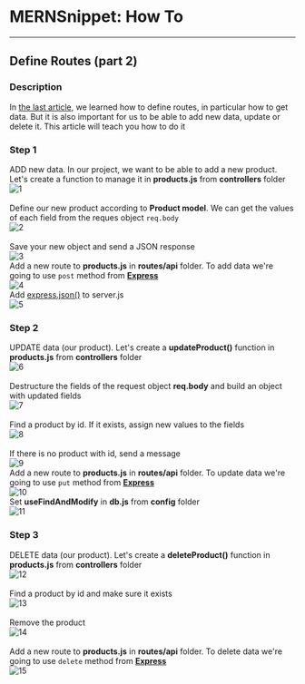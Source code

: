 # MERNSnippet: How To
---
## Define Routes (part 2)

### Description
In [the last article](https://github.com/andrewsinelnikov/ReactSnippet-How-To/tree/main/task19), we learned how to define routes, in particular how to get data. But it is also important for us to be able to add new data, update or delete it. This article will teach you how to do it <br />

### Step 1
ADD new data. In our project, we want to be able to add a new product. Let's create a function to manage it in **products.js** from **controllers** folder<br/>
  ![1](img/1.png) <br />  
Define our new product according to **Product model**. We can get the values of each field from the reques object `req.body`<br />
  ![2](img/2.png) <br />  
Save your new object and send a JSON response<br />
  ![3](img/3.png) <br /> 
Add a new route to **products.js** in **routes/api** folder. To add data we're going to use `post` method from [**Express**](http://expressjs.com/en/4x/api.html#app.post.method)<br />
  ![4](img/4.png) <br /> 
Add [express.json()](http://expressjs.com/en/4x/api.html#express.json) to server.js <br />
  ![5](img/5.png) <br /> 

### Step 2
UPDATE data (our product). Let's create a **updateProduct()** function in **products.js** from **controllers** folder<br/>
  ![6](img/6.png) <br />  
Destructure the fields of the request object **req.body** and build an object with updated fields <br />
  ![7](img/7.png) <br />  
Find a product by id. If it exists, assign new values to the fields <br />
  ![8](img/8.png) <br />  
If there is no product with id, send a message <br />
  ![9](img/9.png) <br />
Add a new route to **products.js** in **routes/api** folder. To update data we're going to use `put` method from [**Express**](http://expressjs.com/en/4x/api.html#app.put.method)<br />
  ![10](img/10.png) <br /> 
Set **useFindAndModify** in **db.js** from **config** folder <br />
  ![11](img/11.png) <br /> 

### Step 3
DELETE data (our product). Let's create a **deleteProduct()** function in **products.js** from **controllers** folder<br/>
  ![12](img/12.png) <br />  
Find a product by id and make sure it exists <br />
  ![13](img/13.png) <br />  
Remove the product<br />
  ![14](img/14.png) <br />  
Add a new route to **products.js** in **routes/api** folder. To delete data we're going to use `delete` method from [**Express**](http://expressjs.com/en/4x/api.html#app.delete.method)<br />
  ![15](img/15.png) <br />
